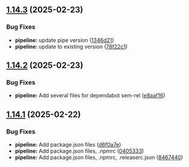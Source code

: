 ## [1.14.3](https://github.com/derBobby/p2nc-integrator/compare/v1.14.2...v1.14.3) (2025-02-23)


### Bug Fixes

* **pipeline:** update pipe version ([1346d21](https://github.com/derBobby/p2nc-integrator/commit/1346d21787292f1985c67f0cbc3f8384643406aa))
* **pipeline:** update to existing version ([78f22c1](https://github.com/derBobby/p2nc-integrator/commit/78f22c16057362e504bfd45cbfe01b64d467e3a3))

## [1.14.2](https://github.com/derBobby/p2nc-integrator/compare/v1.14.1...v1.14.2) (2025-02-23)


### Bug Fixes

* **pipeline:** Add several files for dependabot sem-rel ([e8aaf16](https://github.com/derBobby/p2nc-integrator/commit/e8aaf16bf3a53068b17e6f10555c860b131890ba))

## [1.14.1](https://github.com/derBobby/p2nc-integrator/compare/v1.14.0...v1.14.1) (2025-02-22)


### Bug Fixes

* **pipeline:** Add package.json files ([d6f0a7e](https://github.com/derBobby/p2nc-integrator/commit/d6f0a7e8d2e4a65186cb5ada233ed4ffe7d4c87b))
* **pipeline:** Add package.json files, .npmrc ([0405333](https://github.com/derBobby/p2nc-integrator/commit/040533383a223a00de7d34a74029c612b611da9c))
* **pipeline:** Add package.json files, .npmrc, .releaserc.json ([8467440](https://github.com/derBobby/p2nc-integrator/commit/8467440a4d42538420469c79989d476e9827bc36))
